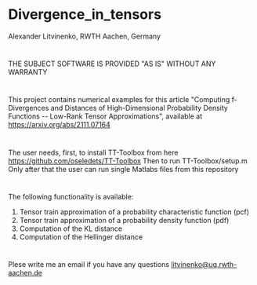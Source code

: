 # Divergence_in_tensors
Alexander Litvinenko, RWTH Aachen, Germany
#
THE SUBJECT SOFTWARE IS PROVIDED "AS IS" WITHOUT ANY WARRANTY
#
This project contains numerical examples for this article "Computing f-Divergences and Distances of High-Dimensional Probability Density Functions -- Low-Rank Tensor Approximations", available at https://arxiv.org/abs/2111.07164
#
The user needs, first, to install TT-Toolbox from here https://github.com/oseledets/TT-Toolbox 
Then to run TT-Toolbox/setup.m
Only after that the user can run single Matlabs files from this repository
#
The following functionality is available:
1. Tensor train approximation of a probability characteristic function (pcf)
2. Tensor train approximation of a probability density function (pdf)
3. Computation of the KL distance
4. Computation of the Hellinger distance
#
Plese write me an email if you have any questions litvinenko@uq.rwth-aachen.de
